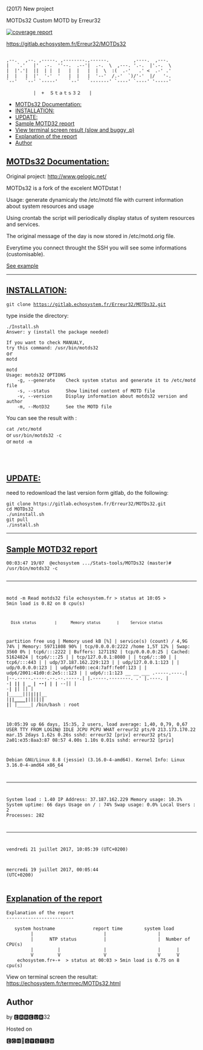 (2017) New project 

 
MOTDs32 Custom MOTD by Erreur32
 
<article><p data-source-line="2"><a href="https://gitlab.echosystem.fr/Erreur32/MOTDs32/commits/master"><img src="https://gitlab.echosystem.fr/Erreur32/MOTDs32/badges/master/coverage.svg" alt="coverage report"></a></p>
 
  
<p data-source-line="8"><a href="https://gitlab.echosystem.fr/Erreur32/MOTDs32">https://gitlab.echosystem.fr/Erreur32/MOTDs32</a></p>

<pre data-source-line="10"><code class="hljs">
,--.   ,--. ,-----. ,--------.,------.         ,----.  ,---.
|   `.'   |'  .-.  ''--.  .--'|  .-.  \  ,---. '.-.  |'.-.  \
|  |'.'|  ||  | |  |   |  |   |  |  \  :(  .-'   .' &lt;  .-' .'
|  |   |  |'  '-'  '   |  |   |  '--'  /.-'  `)/'-'  |/   '-.
`--'   `--' `-----'    `--'   `-------' `----' `----' '-----'

          |  +	Ｓｔａｔｓ３２   |</code></pre><p data-source-line="18">
</p><ul class="toc">
  <li>
    <a href="#motds32-documentation">MOTDs32 Documentation:</a>
  </li>
  <li>
    <a href="#installation">INSTALLATION:</a>
  </li>
  <li>
    <a href="#update">UPDATE:</a>
  </li>
  <li>
    <a href="#sample-motd32-report">Sample  MOTD32 report</a>
  </li>
   <li>
    <a href="https://echosystem.fr/termrec/MOTDs32.html">View   terminal screen result (slow and buggy .p)</a>
  </li>
  <li>
    <a href="#explanation-of-the-report">Explanation of the report</a>
  </li>
  <li>
    <a href="#author">Author</a>
  </li>
</ul>
<p></p>
<h2 id="motds32-documentation" data-source-line="20"><a class="anchor" href="#motds32-documentation"><span class="octicon octicon-link">MOTDs32 Documentation:</span></a></h2>
<p data-source-line="23">Original project:
<a href="http://www.gelogic.net/">http://www.gelogic.net/</a></p>
<p data-source-line="26">MOTDs32 is a fork of the excelent MOTDstat !</p>
<p data-source-line="28">Usage: generate dynamicaly the /etc/motd file with current information about system resources and usage</p>
<p data-source-line="30">Using crontab the script will periodically display status of system resources and services.</p>
<p data-source-line="32">The original message of the day is now stored in /etc/motd.orig file.</p>
<p data-source-line="34">Everytime you connect throught the SSH you will see some informations (customisable).</p>
<p data-source-line="37"><a href="https://gitlab.echosystem.fr/Erreur32/MOTDs32/blob/master/README.md#sample-motd32-report">See  example</a></p>
<hr>
<h2 id="installation" data-source-line="44"><a class="anchor" href="#installation"><span class="octicon octicon-link">INSTALLATION:</span></a></h2>
<p data-source-line="46"><code class="hljs">git clone <a href="https://gitlab.echosystem.fr/Erreur32/MOTDs32.git">https://gitlab.echosystem.fr/Erreur32/MOTDs32.git</a></code></p>
<p data-source-line="48">type inside the directory:</p>
<pre data-source-line="50"><code class="hljs">./Install.sh
Answer: y (install the package needed)</code>
<code> 
If you want to check MANUALY,
try this command: /usr/bin/motds32</code>
or
<code>motd
</code></pre>
<pre data-source-line="50"><code class="hljs">motd
Usage: motds32 OPTIONS
    -g, --generate    Check system status and generate it to /etc/motd file
    -s, --status      Show limited content of MOTD file
    -v, --version     Display information about motds32 version and author
    -m, --MotD32      See the MOTD file
</code></pre>

You can see the result with :

<code>cat /etc/motd</code> 
<br>or
<code>usr/bin/motds32 -c</code>
<br>or
<code>motd -m</code>

<br><br>
<h2 id="update" data-source-line="52"><a class="anchor" href="#update">UPDATE:</a></h2>
need to redownload the last version form gitlab, do the following:
<pre data-source-line="55"><code class="hljs">git clone https://gitlab.echosystem.fr/Erreur32/MOTDs32.git
cd MOTDs32
./uninstall.sh
git pull
./install.sh
</code></pre>


 
<hr>
<h2 id="sample-motd32-report" data-source-line="74"><a class="anchor" href="#sample-motd32-report"><span class="octicon octicon-link">Sample  MOTD32 report</span></a></h2>
<pre data-source-line="77"><code class="hljs">00:03:47 19/07  @echosystem .../Stats-tools/MOTDs32 (master)# /usr/bin/motds32 -c
 
--------------------------------------------------

 motd -m
Read motds32 file
        echosystem.fr  > status at 10:05 > 5min load is 0.82 on 8 cpu(s)

      Disk status        |      Memory status       |     Service status
partition      free  usg | Memory      used kB  [%] | service(s)        (count)
/              4,9G  74% | Memory:    59711808  90% | tcp/0.0.0.0:2222
/home          1,5T  12% | Swap:          3560   0% | tcp6/:::2222
                         | Buffers:    1271192      | tcp/0.0.0.0:25
                         | Cached:    51624824      | tcp6/:::25
                         |                          | tcp/127.0.0.1:8080
                         |                          | tcp6/:::80
                         |                          | tcp6/:::443
                         |                          | udp/37.187.162.229:123
                         |                          | udp/127.0.0.1:123
                         |                          | udp/0.0.0.0:123
                         |                          | udp6/fe80::ec4:7aff:fe0f:123
                         |                          | udp6/2001:41d0:d:2e5:::123
                         |                          | udp6/::1:123
             __                             __                      ___
.-----.----.|  |--.-----.-----.--.--.-----.|  |_.-----.--------.  .'  _|.----.
|  -__|  __||     |  _  |__ --|  |  |__ --||   _|  -__|        |__|   _||   _|
|_____|____||__|__|_____|_____|___  |_____||____|_____|__|__|__|__|__|  |__|
                              |_____|
/bin/bash : root

 10:05:39 up 66 days, 15:35,  2 users,  load average: 1,40, 0,79, 0,67
USER     TTY      FROM             LOGIN@   IDLE   JCPU   PCPU WHAT
erreur32 pts/0    213.173.170.22   mar.15    2days  1.62s  0.26s sshd: erreur32 [priv]
erreur32 pts/1    2a01:e35:8aa3:87 08:57    4.00s  1.10s  0.01s sshd: erreur32 [priv]

Debian GNU/Linux 8.8 (jessie) (3.16.0-4-amd64).
Kernel Info:    Linux 3.16.0-4-amd64 x86_64

-----------     ---     ------------    ----------
System load :   1.40    IP Address:     37.187.162.229
Memory usage:   10.3%   System uptime:  66 days
Usage on /  :   74%     Swap usage:     0.0%
Local Users :   2       Processes:      282
-----------     ---     ------------    ----------

  vendredi 21 juillet 2017, 10:05:39 (UTC+0200)


  mercredi 19 juillet 2017, 00:05:44 (UTC+0200)</code></pre><h2 id="explanation-of-the-report" data-source-line="127"><a class="anchor" href="#explanation-of-the-report"><span class="octicon octicon-link">Explanation of the report</span></a></h2>
<pre data-source-line="129"><code class="hljs">Explanation of the report
-------------------------

   system hostname              report time        system load
         |                          |                   |
         |      NTP status          |                   |  Number of CPU(s)
         |         |                |                   |      |
         V         V                V                   V      V                  
    echosystem.fr+-+  > status at 00:03 > 5min load is 0.75 on 8 cpu(s)</code></pre>
    

View on terminal screen the resultat:    
<a class="anchor" href="https://echosystem.fr/termrec/MOTDs32.html">https://echosystem.fr/termrec/MOTDs32.html</a>

<h2 id="author" data-source-line="144"><a class="anchor" href="#author"><span class="octicon octicon-link"></span></a>Author</h2>
<div class="success" data-source-line="146">
<p>by 🅴🆁🆁🅴🆄🆁32</p>
</div>
<div class="warning" data-source-line="152">
<p>Hosted on</p>
</div>
<div class="info" data-source-line="158">
<p>🅴🅲🅷🔵🆂🆈🆂🆃🅴🅼</p>
</div>
</article>